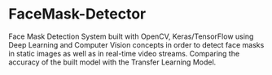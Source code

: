 # FaceMask-Detector
Face Mask Detection System built with OpenCV, Keras/TensorFlow using Deep Learning and Computer Vision concepts in order to detect face masks in static images as well as in real-time video streams.
Comparing the accuracy of the built model with the Transfer Learning Model.
